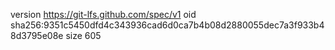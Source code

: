 version https://git-lfs.github.com/spec/v1
oid sha256:9351c5450dfd4c343936cad6d0ca7b4b08d2880055dec7a3f933b48d3795e08e
size 605
